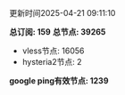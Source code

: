 更新时间2025-04-21 09:11:10

**总订阅: 159**
**总节点: 39265**
- vless节点: 16056
- hysteria2节点: 2

**google ping有效节点: 1239**
